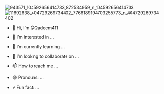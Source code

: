![943571_104592656414733_872534959_n_104592656414733](https://github.com/Qadeem411/Qadeem411/assets/151377005/63f69437-4ae2-467d-8642-f7f941a2a344)
![11692638_404729269734402_7766189194703255773_n_404729269734402](https://github.com/Qadeem411/Qadeem411/assets/151377005/56811b91-5c02-4958-8e2b-84c2c21ae855)
- 👋 Hi, I’m @Qadeem411

- 👀 I’m interested in ...
- 🌱 I’m currently learning ...
- 💞️ I’m looking to collaborate on ...
- 📫 How to reach me ...
- 😄 Pronouns: ...
- ⚡ Fun fact: ...

<!---
Qadeem411/Qadeem411 is a ✨ special ✨ repository because its `README.md` (this file) appears on your GitHub profile.
You can click the Preview link to take a look at your changes.
--->
